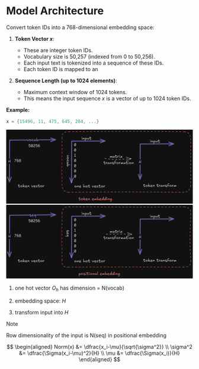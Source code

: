 # Model Architecture

Convert token IDs into a 768-dimensional embedding space:

1. **Token Vector $x$**:
     - These are integer token IDs.
     - Vocabulary size is 50,257 (indexed from 0 to 50,256).
     - Each input text is tokenized into a sequence of these IDs.
     - Each token ID is mapped to an

2. **Sequence Length (up to 1024 elements)**:
     - Maximum context window of 1024 tokens.
     - This means the input sequence $x$ is a vector of up to 1024 token IDs.

**Example:**

```c
x = {15496, 11, 475, 645, 284, ...}
```
<div align="center">

![alt text](image.png)
![alt text](image-1.png)
</div>

1. one hot vector $O_h$ has dimension = N(vocab)

2. embedding space: $H$

3. transform input into $H$

>[!NOTE]
>Row dimensionality of the input is N(seq) in positional embedding

$$
    \begin{aligned}
    Norm(x) &= \dfrac{x_i-\mu}{\sqrt{\sigma^2}} \\
    \sigma^2 &= \dfrac{\Sigma(x_i-\mu)^2}{H} \\
    \mu &= \dfrac{\Sigma(x_i)}{H}
    \end{aligned}
$$
